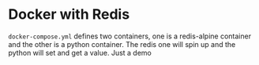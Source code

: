 # Docker with Redis

`docker-compose.yml` defines two containers, one is a redis-alpine container and the other is a python container. The redis one will spin up and the python will set and get a value. Just a demo
